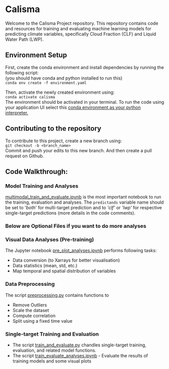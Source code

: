 # Calisma

Welcome to the Calisma Project repository.  This repository contains code and resources for training and evaluating machine learning models for predicting climate variables, specifically Cloud Fraction (CLF) and Liquid Water Path (LWP).

## Environment Setup

First, create the conda environment and install dependencies by running the following script:</br>
(you should have conda and python installed to run this) </br>
`conda env create -f environment.yaml` 

Then, activate the newly created environment using:</br>
`conda activate calisma`</br>
The environment should be activated in your terminal. To run the code using your application UI select this [conda environment as your python interpreter.](https://www.google.com/search?q=select+existing+conda+environment+as+python+interpreter&client=ubuntu-sn&hs=rkJ&sca_esv=63c9e37f8da915f5&channel=fs&sxsrf=AHTn8zqxaLTBEhH0yx9c5RTSDwiCU5Jqzw%3A1742553270476&ei=tkDdZ87cHIWui-gP_4WP6QE&ved=0ahUKEwjOj8Hl_JqMAxUF1wIHHf_CIx0Q4dUDCBA&uact=5&oq=select+existing+conda+environment+as+python+interpreter&gs_lp=Egxnd3Mtd2l6LXNlcnAiN3NlbGVjdCBleGlzdGluZyBjb25kYSBlbnZpcm9ubWVudCBhcyBweXRob24gaW50ZXJwcmV0ZXIyBRAAGO8FMgUQABjvBTIFEAAY7wUyBRAAGO8FMggQABiiBBiJBUiHGVCzBVipEnABeAGQAQCYAYYBoAGiBqoBAzYuM7gBA8gBAPgBAZgCCaACtgbCAgoQABiwAxjWBBhHwgIHECMYsAIYJ8ICCBAAGIAEGKIEmAMAiAYBkAYIkgcDNS40oAe4ObIHAzQuNLgHrAY&sclient=gws-wiz-serp)

## Contributing to the repository

To contribute to this project, create a new branch using: </br>
`git checkout -b <branch_name>` </br>
Commit and push your edits to this new branch. And then create a pull request on Github.

## Code Walkthrough:

### Model Training and Analyses
[multimodal_train_and_evaluate.ipynb](multimodal_train_and_evaluate.ipynb) is the most important notebook to run the training, evaluation and analyses.
The `predictands` variable name should be set to '_both_' for multi-target prediction and to _'clf'_ or _'lwp'_ for respective single-target predictions (more details in the code comments).

### Below are Optional Files if you want to do more analyses

###  Visual Data Analyses (Pre-training)
The Jupyter notebook [pre_plot_analyses.ipynb](pre_plot_analyses.ipynb) performs following tasks:
- Data conversion (to Xarrays for better visualisation)
- Data statistics (mean, std, etc.)
- Map temporal and spatial distribution of variables

###  Data Preprocessing
The script [preprocessing.py](preprocessing.py) contains functions to
- Remove Outliers
- Scale the dataset 
- Compute correlation
- Split using a fixed time value </br>

###  Single-target Training and Evaluation 
- The script [train_and_evaluate.py](train_and_evaluate.py) chandles single-target training, evaluation, and related model functions.
- The script [train_evaluate_analyses.ipynb](train_evaluate_analyses.ipynb) - Evaluate the results of training models and some visual plots





